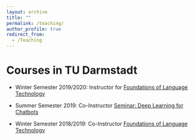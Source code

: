 ```yaml
---
layout: archive
title: ""
permalink: /teaching/
author_profile: true
redirect_from:
  - /Teaching
---
```


Courses in TU Darmstadt
======
* Winter Semester 2019/2020: Instructor for [Foundations of Language Technology](https://www.informatik.tu-darmstadt.de/ukp/teaching_ukp/courses_3/current_and_upcoming_courses/wise_2019___2020/ws_19_20_foundations_of_language_technology/foundations_of_language_technology_8.en.jsp)
  
* Summer Semester 2019: Co-Instructor [Seminar: Deep Learning for Chatbots](https://www.informatik.tu-darmstadt.de/ukp/teaching_ukp/courses_3/previous_terms/sose_2019/text_analytics_7/text_analytics_5.en.jsp) 

* Winter Semester 2018/2019: Co-Instructor [Foundations of Language Technology](https://www.informatik.tu-darmstadt.de/ukp/teaching_ukp/courses_3/previous_terms/wise_2018___2019/foundations_of_language_technology_6/foundations_of_language_technology_7.en.jsp)

